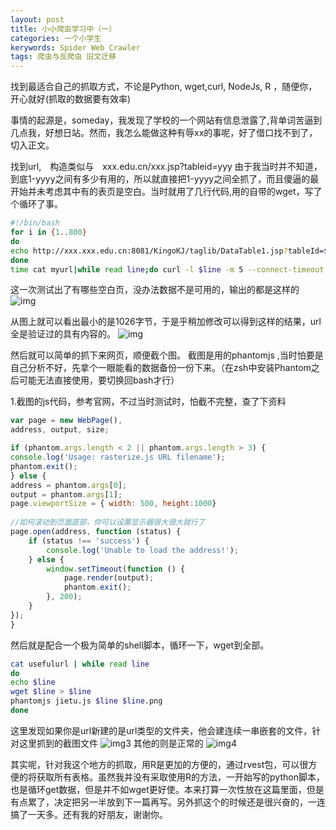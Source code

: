 ```yaml
---
layout: post
title: 小小爬虫学习中（一）
categories: 一个小学生
kerywords: Spider Web Crawler
tags: 爬虫与反爬虫 旧文迁移
---
```


找到最适合自己的抓取方式，不论是Python, wget,curl, NodeJs, R ，随便你，开心就好(抓取的数据要有效率)

事情的起源是，someday，我发现了学校的一个网站有信息泄露了,背单词苦逼到几点我，好想日站。然而，我怎么能做这种有辱xx的事呢，好了借口找不到了，切入正文。

找到url,　构造类似与　xxx.edu.cn/xxx.jsp?tableid=yyy
由于我当时并不知道，到底1-yyyy之间有多少有用的，所以就直接把1-yyyy之间全抓了，而且傻逼的最开始并未考虑其中有的表页是空白。当时就用了几行代码,用的自带的wget，写了个循环了事。


```bash
#!/bin/bash
for i in {1..800}
do
echo http://xxx.xxx.edu.cn:8081/KingoKJ/taglib/DataTable1.jsp?tableId=$i >>myurl
done
time cat myurl|while read line;do curl -l $line -m 5 --connect-timeout 5 -o /dev/null -s -w "$line "%{http_code}" "%{size_download}"\n" >>kb_TEST ; done
```

这一次测试出了有哪些空白页，没办法数据不是可用的，输出的都是这样的
![img](https://img.iami.xyz/images/crawl/1.png)

从图上就可以看出最小的是1026字节，于是乎稍加修改可以得到这样的结果，url全是验证过的具有内容的。
![img](https://img.iami.xyz/images/crawl/2.png)

然后就可以简单的抓下来网页，顺便截个图。
截图是用的phantomjs ,当时怕要是自己分析不好，先拿个一眼能看的数据备份一份下来。（在zsh中安装Phantom之后可能无法直接使用，要切换回bash才行）

1.截图的js代码，参考官网，不过当时测试时，怕截不完整，查了下资料

```js
var page = new WebPage(),
address, output, size;

if (phantom.args.length < 2 || phantom.args.length > 3) {
console.log('Usage: rasterize.js URL filename');
phantom.exit();
} else {
address = phantom.args[0];
output = phantom.args[1];
page.viewportSize = { width: 500, height:1000}
    
//如何滚动到页面底部，你可以设置显示器很大很大就行了
page.open(address, function (status) {
    if (status !== 'success') {
        console.log('Unable to load the address!');
    } else {
        window.setTimeout(function () {
            page.render(output);
            phantom.exit();
        }, 200);
    }
});
}

```

然后就是配合一个极为简单的shell脚本，循环一下，wget到全部。

```bash
cat usefulurl | while read line
do 
echo $line 
wget $line > $line
phantomjs jietu.js $line $line.png
done
```

这里发现如果你是url新建的是url类型的文件夹，他会建连续一串嵌套的文件，针对这里抓到的截图文件
![img3](https://img.iami.xyz/images/crawl/3.png)
其他的则是正常的
![img4](https://img.iami.xyz/images/crawl/4.png)

其实呢，针对我这个地方的抓取，用R是更加的方便的，通过rvest包，可以很方便的将获取所有表格。虽然我并没有采取使用R的方法，一开始写的python脚本，也是循环get数据，但是并不如wget更好使。本来打算一次性放在这篇里面，但是有点累了，决定把另一半放到下一篇再写。另外抓这个的时候还是很兴奋的，一连搞了一天多。还有我的好朋友，谢谢你。